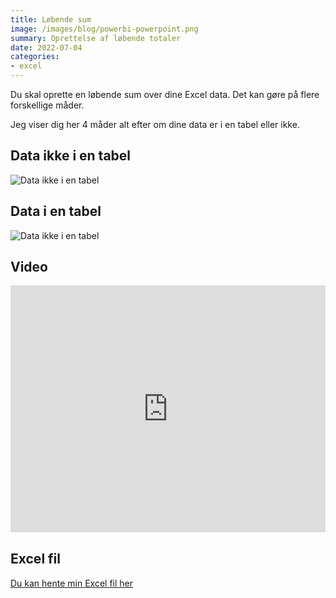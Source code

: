 ```yaml
---
title: Løbende sum
image: /images/blog/powerbi-powerpoint.png
summary: Oprettelse af løbende totaler
date: 2022-07-04
categories:
- excel
---
```


Du skal oprette en løbende sum over dine Excel data. Det kan gøre på flere forskellige måder.

Jeg viser dig her 4 måder alt efter om dine data er i en tabel eller ikke.

## Data ikke i en tabel
![Data ikke i en tabel](/images/blog/lobende-sum-ikke-tabel.jpg)


## Data i en tabel
![Data ikke i en tabel](/images/blog/lobende-sum-tabel.jpg)

## Video
<div style="position: relative; padding-bottom: 78.42401500938087%; height: 0;"><iframe src="https://www.loom.com/embed/4454e4a6bc6e43d78bd01772833d9be4" frameborder="0" webkitallowfullscreen mozallowfullscreen allowfullscreen style="position: absolute; top: 0; left: 0; width: 100%; height: 100%;"></iframe></div>

## Excel fil
[Du kan hente min Excel fil her](/files/løbende-total.xlsx)
